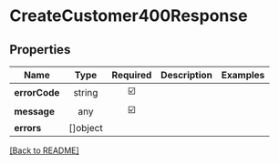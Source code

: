 # CreateCustomer400Response



## Properties

| Name | Type | Required | Description | Examples |
|------------|:-------------:|:-------------:|-------------|:-------------:|
| **errorCode** | string | ☑️ |  | | |
**message** | any | ☑️ |  | | |
**errors** | []object |  |  | | |



[[Back to README]](../../README.md)